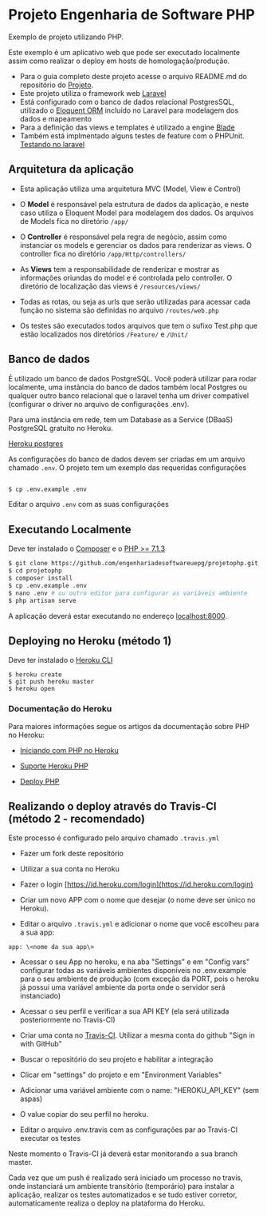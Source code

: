 # Projeto Engenharia de Software PHP

Exemplo de projeto utilizando PHP.

Este exemplo é um aplicativo web que pode ser executado localmente assim como realizar o deploy em hosts de homologação/produção.
*   Para o guia completo deste projeto acesse o arquivo README.md do repositório do [Projeto](https://github.com/engenhariadesoftwareuepg/projetophp).
*   Este projeto utiliza o framework web [Laravel](https://laravel.com/)
*   Está configurado com o banco de dados relacional PostgresSQL, utilizado o [Eloquent ORM](https://laravel.com/docs/5.8/eloquent) incluído no Laravel para modelagem dos dados e mapeamento
*   Para a definição das views e templates é utilizado a engine [Blade](https://laravel.com/docs/5.8/blade)
*   Também está implmentado alguns testes de feature com o PHPUnit. [Testando no laravel](https://laravel.com/docs/5.8/testing)
  

  

## Arquitetura da aplicação

  

*   Esta aplicação utiliza uma arquitetura MVC (Model, View e Control)

*   O **Model** é responsável pela estrutura de dados da aplicação, e neste caso utiliza o Eloquent Model para modelagem dos dados. Os arquivos de Models fica no diretório `/app/`
*   O **Controller** é responsável pela regra de negócio, assim como instanciar os models e gerenciar os dados para renderizar as views. O controller fica no diretório `/app/Http/controllers/`
*   As **Views** tem a responsabilidade de renderizar e mostrar as informações oriundas do model e é controlada pelo controller. O diretório de localização das views é `/resources/views/`

*   Todas as rotas, ou seja as urls que serão utilizadas para acessar cada função no sistema são definidas no arquivo `/routes/web.php`
*   Os testes são executados todos arquivos que tem o sufixo Test.php que estão localizados nos diretórios `/Feature/` e `/Unit/`
  

## Banco de dados

  

É utilizado um banco de dados PostgreSQL. Você poderá utilizar para rodar localmente, uma instância do banco de dados também local Postgres ou qualquer outro banco relacional que o laravel tenha um driver compatível (configurar o driver no arquivo de configurações .env).

  

Para uma instância em rede, tem um Database as a Service (DBaaS) PostgreSQL gratuito no Heroku.

[Heroku postgres](https://devcenter.heroku.com/articles/heroku-postgresql)

  

As configurações do banco de dados devem ser criadas em um arquivo chamado `.env`. O projeto tem um exemplo das requeridas configurações

```sh

$ cp .env.example .env

```

Editar o arquivo `.env` com as suas configurações

  

## Executando Localmente

  

  

Deve ter instalado o [Composer](https://getcomposer.org/) e o [PHP >= 7.1.3](https://www.php.net/manual/en/install.php)

```sh
$ git clone https://github.com/engenhariadesoftwareuepg/projetophp.git
$ cd projetophp
$ composer install
$ cp .env.example .env
$ nano .env # ou outro editor para configurar as variáveis ambiente
$ php artisan serve
```
A aplicação deverá estar executando no endereço [localhost:8000](http://localhost:5000/).

## Deploying no Heroku (método 1)

Deve ter instalado o [Heroku CLI](https://cli.heroku.com/)

```
$ heroku create
$ git push heroku master
$ heroku open
```

### Documentação do Heroku

Para maiores informações segue os artigos da documentação sobre PHP no Heroku:

-  [Iniciando com PHP no Heroku](https://devcenter.heroku.com/articles/getting-started-with-php)

-  [Suporte Heroku PHP ](https://devcenter.heroku.com/articles/php-support)


-  [Deploy PHP](https://devcenter.heroku.com/articles/deploying-php)

 
  

  

## Realizando o deploy através do Travis-CI (método 2 - recomendado)

  

  

Este processo é configurado pelo arquivo chamado `.travis.yml`

  

- Fazer um fork deste repositório

  

- Utilizar a sua conta no Heroku

  

- Fazer o login [https://id.heroku.com/login](https://id.heroku.com/login)

  

- Criar um novo APP com o nome que desejar (o nome deve ser único no Heroku).

  

- Editar o arquivo `.travis.yml` e adicionar o nome que você escolheu para a sua app:

  

`app: \<nome da sua app\>`

  

- Acessar o seu App no heroku, e na aba "Settings" e em "Config vars" configurar todas as variáveis ambientes disponíveis no .env.example para o seu ambiente de produção (com exceção da PORT, pois o heroku já possui uma variável ambiente da porta onde o servidor será instanciado)

  

- Acessar o seu perfil e verificar a sua API KEY (ela será utilizada posteriormente no Travis-CI)
- Criar uma conta no [Travis-CI](https://travis-ci.org/). Utilizar a mesma conta do github "Sign in with GitHub"

- Buscar o repositório do seu projeto e habilitar a integração

- Clicar em "settings" do projeto e em "Environment Variables"
- Adicionar uma variável ambiente com o name: "HEROKU_API_KEY" (sem aspas)
- O value copiar do seu perfil no heroku.
- Editar o arquivo .env.travis com as configurações par ao Travis-CI executar os testes

Neste momento o Travis-CI já deverá estar monitorando a sua branch master.

Cada vez que um push é realizado será iniciado um processo no travis, onde instanciará um ambiente transitório (temporário) para instalar a aplicação, realizar os testes automatizados e se tudo estiver corretor, automaticamente realiza o deploy na plataforma do Heroku.